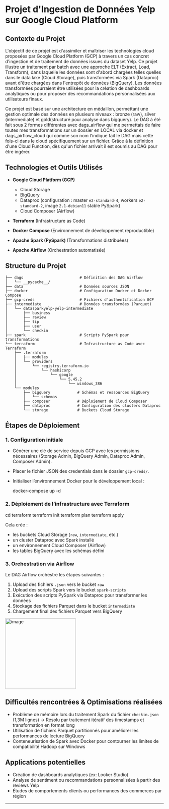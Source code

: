 # Projet d'Ingestion de Données Yelp sur Google Cloud Platform

## Contexte du Projet

L'objectif de ce projet est d'assimiler et maîtriser les technologies cloud proposées par Google Cloud Platform (GCP) à travers un cas concret d'ingestion et de traitement de données issues du dataset Yelp. Ce projet illustre un traitement par batch avec une approche ELT (Extract, Load, Transform), dans laquelle les données sont d'abord chargées telles quelles dans le data lake (Cloud Storage), puis transformées via Spark (Dataproc) avant d'être chargées dans l'entrepôt de données (BigQuery).
Les données transformées pourraient être utilisées pour la création de dashboards analytiques ou pour proposer des recommandations personnalisées aux utilisateurs finaux.

Ce projet est basé sur une architecture en médaillon, permettant une gestion optimale des données en plusieurs niveaux : bronze (raw), silver (intermediate) et gold(structuré pour analyse dans bigquery).
Le DAG à été fait sous 2 formes différentes avec dags_airflow qui me permettais de faire toutes mes transformations sur un dossier en LOCAL via docker et dags_airflow_cloud
qui comme son nom l'indique fait le DAG mais cette fois-ci dans le cloud spécifiquement sur un fichier. Grâce à la définition d'une Cloud Function, dès qu'un fichier arrivait
il est soumis au DAG pour être ingérer.
## Technologies et Outils Utilisés

- **Google Cloud Platform (GCP)**
  - Cloud Storage
  - BigQuery
  - Dataproc (configuration : master `e2-standard-4`, workers `e2-standard-2`, image `2.1-debian11` stable PySpark)
  - Cloud Composer (Airflow)

- **Terraform** (Infrastructure as Code)
- **Docker Compose** (Environnement de développement reproductible)
- **Apache Spark (PySpark)** (Transformations distribuées)
- **Apache Airflow** (Orchestration automatisée)

## Structure du Projet
```text
├── dags                         # Définition des DAG Airflow
│   └── __pycache__/
├── data                         # Données sources JSON
├── docker                       # Configuration Docker et Docker Compose
├── gcp-creds                    # Fichiers d'authentification GCP
├── intermediate                 # Données transformées (Parquet)
│   └── datasparkyelp-yelp-intermediate
│       ├── business
│       ├── review
│       ├── tip
│       ├── user
│       └── checkin
├── spark                        # Scripts PySpark pour transformations
└── terraform                    # Infrastructure as Code avec Terraform
    ├── .terraform
    │   ├── modules
    │   └── providers
    │       └── registry.terraform.io
    │           └── hashicorp
    │               └── google
    │                   └── 5.45.2
    │                       └── windows_386
    └── modules
        ├── bigquery            # Schémas et ressources BigQuery
        │   └── schemas
        ├── composer            # Déploiement de Cloud Composer
        ├── dataproc            # Configuration des clusters Dataproc
        └── storage             # Buckets Cloud Storage
```
## Étapes de Déploiement

### 1. Configuration initiale

- Générer une clé de service depuis GCP avec les permissions nécessaires (Storage Admin, BigQuery Admin, Dataproc Admin, Composer Admin).
- Placer le fichier JSON des credentials dans le dossier `gcp-creds/`.
- Initialiser l’environnement Docker pour le développement local :

  docker-compose up -d

### 2. Déploiement de l’infrastructure avec Terraform

  cd terraform
  terraform init
  terraform plan
  terraform apply

Cela crée :
- les buckets Cloud Storage (`raw`, `intermediate`, etc.)
- un cluster Dataproc avec Spark installé
- un environnement Cloud Composer (Airflow)
- les tables BigQuery avec les schémas défini

### 3. Orchestration via Airflow

Le DAG Airflow orchestre les étapes suivantes :
1. Upload des fichiers `.json` vers le bucket `raw`
2. Upload des scripts Spark vers le bucket `spark-scripts`
3. Exécution des scripts PySpark via Dataproc pour transformer les données
4. Stockage des fichiers Parquet dans le bucket `intermediate`
5. Chargement final des fichiers Parquet vers BigQuery
<img width="224" alt="image" src="https://github.com/user-attachments/assets/9554c407-7c2b-4e98-9a71-73a6d10fc011" />

## Difficultés rencontrées & Optimisations réalisées

- Problème de mémoire lors du traitement Spark du fichier `checkin.json` (1,3M lignes)
  → Résolu par traitement itératif des timestamps et transformation en format long
- Utilisation de fichiers Parquet partitionnés pour améliorer les performances de lecture BigQuery
- Conteneurisation de Spark avec Docker pour contourner les limites de compatibilité Hadoop sur Windows

## Applications potentielles

- Création de dashboards analytiques (ex: Looker Studio)
- Analyse de sentiment ou recommandations personnalisées à partir des reviews Yelp
- Études de comportements clients ou performances des commerces par région

---

```

